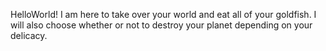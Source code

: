 HelloWorld!
I am here to take over your world and eat all of your goldfish.
I will also choose whether or not to destroy your planet depending on your delicacy. 
